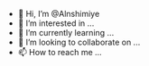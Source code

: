- 👋 Hi, I’m @Alnshimiye
- 👀 I’m interested in ...
- 🌱 I’m currently learning ...
- 💞️ I’m looking to collaborate on ...
- 📫 How to reach me ...

<!---
Alnshimiye/Alnshimiye is a ✨ special ✨ repository because its `README.md` (this file) appears on your GitHub profile.
You can click the Preview link to take a look at your changes.
--->
